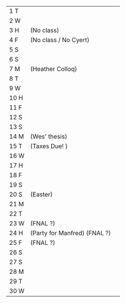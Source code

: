 |      |                              |     |
| ---- | ---------------------------- | --- |
| 1  T |                              |     |
| 2  W |                              |     |
| 3  H | (No class)                   |     |
| 4  F | (No class / No Cyert)        |     |
| 5  S |                              |     |
| 6  S |                              |     |
| 7  M | (Heather Colloq)             |     |
| 8  T |                              |     |
| 9  W |                              |     |
| 10 H |                              |     |
| 11 F |                              |     |
| 12 S |                              |     |
| 13 S |                              |     |
| 14 M | (Wes' thesis)                |     |
| 15 T | (Taxes Due! )                |     |
| 16 W |                              |     |
| 17 H |                              |     |
| 18 F |                              |     |
| 19 S |                              |     |
| 20 S | (Easter)                     |     |
| 21 M |                              |     |
| 22 T |                              |     |
| 23 W | (FNAL ?)                     |     |
| 24 H | (Party for Manfred) (FNAL ?) |     |
| 25 F | (FNAL ?)                     |     |
| 26 S |                              |     |
| 27 S |                              |     |
| 28 M |                              |     |
| 29 T |                              |     |
| 30 W |                              |     |
